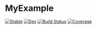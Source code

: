 # MyExample

[![Stable](https://img.shields.io/badge/docs-stable-blue.svg)](https://gianlucagrosso.github.io/MyExample.jl/stable/)
[![Dev](https://img.shields.io/badge/docs-dev-blue.svg)](https://gianlucagrosso.github.io/MyExample.jl/dev/)
[![Build Status](https://github.com/gianlucagrosso/MyExample.jl/actions/workflows/CI.yml/badge.svg?branch=main)](https://github.com/gianlucagrosso/MyExample.jl/actions/workflows/CI.yml?query=branch%3Amain)
[![Coverage](https://codecov.io/gh/gianlucagrosso/MyExample.jl/branch/main/graph/badge.svg)](https://codecov.io/gh/gianlucagrosso/MyExample.jl)
